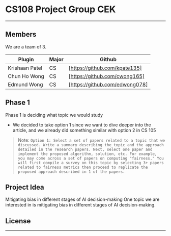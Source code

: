 # CS108 Project Group CEK
-------------------------
## Members

We are a team of 3.

| Plugin | Major | Github 
| ------ | ------ |------ |
| Krishaan Patel| CS|[https://github.com/kpate135]|
| Chun Ho Wong | CS| [https://github.com/cwong165] |
| Edmund Wong |CS| [https://github.com/edwong078]|
## Phase 1

Phase 1 is deciding what topic we would study

- We decided to take option 1 since we want to dive deeper into the article, and we already did something similar with option 2 in CS 105
> Note: `Option 1: Select a set of papers related to a topic that we discussed. Write a summary describing the topic and the approach detailed in the research papers. Next, select one paper and implement the proposed algorithm, solution, etc. For example, you may come across a set of papers on computing "fairness." You will first compile a survey on this topic by selecting 3+ papers related to fairness metrics then proceed to replicate the proposed approach described in 1 of the papers. `


## Project Idea
Mitigating bias in different stages of AI decision-making 
One topic we are interested in is mitigating bias in different stages of AI decision-making. 




## License
--------------------------------
